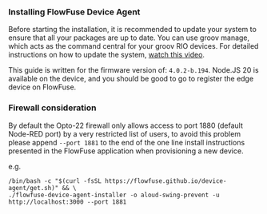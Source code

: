 ### Installing FlowFuse Device Agent

Before starting the installation, it is recommended to update your system to
ensure that all your packages are up to date. You can use groov manage, which
acts as the command central for your groov RIO devices. For detailed
instructions on how to update the system, [watch this video](https://www.opto22.com/support/resources-tools/videos/playlist-what-is-groov-epic?wchannelid=61lkudfc8c&wmediaid=mxzzp2kudx).

This guide is written for the firmware version of: `4.0.2-b.194`. Node.JS 20 is
available on the device, and you should be good to go to register the edge device
on FlowFuse.


### Firewall consideration

By default the Opto-22 firewall only allows access to port 1880 (default Node-RED port) by a very restricted list of users, 
to avoid this problem please append `--port 1881` to the end of the one line install instructions presented in the FlowFuse 
application when provisioning a new device.

e.g.

```
/bin/bash -c "$(curl -fsSL https://flowfuse.github.io/device-agent/get.sh)" && \
./flowfuse-device-agent-installer -o aloud-swing-prevent -u http://localhost:3000 --port 1881
```